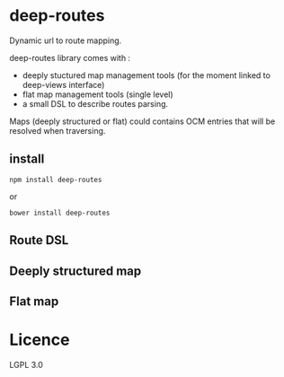 # deep-routes

Dynamic url to route mapping.

deep-routes library comes with :
* deeply stuctured map management tools (for the moment linked to deep-views interface)
* flat map management tools (single level)
* a small DSL to describe routes parsing.

Maps (deeply structured or flat) could contains OCM entries that will be resolved when traversing.


## install

```shell
npm install deep-routes
```
or

```shell
bower install deep-routes
```

## Route DSL



## Deeply structured map



## Flat map



# Licence

LGPL 3.0



